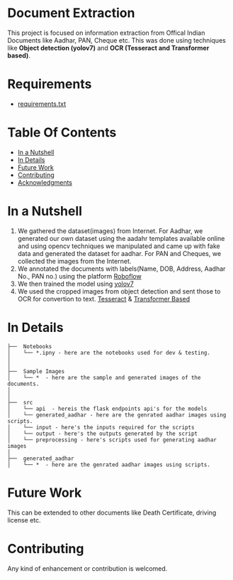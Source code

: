 # Document Extraction

This project is focused on information extraction from Offical Indian Documents like Aadhar, PAN, Cheque etc. This was done using techniques like **Object detection (yolov7)** and **OCR (Tesseract and Transformer based)**.

# Requirements
- [requirements.txt](https://github.com/mallapraveen/Document-Extraction/blob/main/requirements.txt)

# Table Of Contents
-  [In a Nutshell](#in-a-nutshell)
-  [In Details](#in-details)
-  [Future Work](#future-work)
-  [Contributing](#contributing)
-  [Acknowledgments](#acknowledgments)

# In a Nutshell

1. We gathered the dataset(images) from Internet. For Aadhar, we generated our own dataset using the aadahr templates available online and using opencv techniques we manipulated and came up with fake data and generated the dataset for aadhar. For PAN and Cheques, we collected the images from the Internet.
2. We annotated the documents with labels(Name, DOB, Address, Aadhar No., PAN no.) using the platform [Roboflow](https://roboflow.com/)
3. We then trained the model using [yolov7](https://github.com/WongKinYiu/yolov7)
4. We used the cropped images from object detection and sent those to OCR for convertion to text. [Tesseract](https://github.com/tesseract-ocr/tesseract) & [Transformer Based](https://huggingface.co/microsoft/trocr-small-printed)

# In Details
```
├──  Notebooks
│    └── *.ipny - here are the notebooks used for dev & testing.
│
│
├──  Sample Images  
│    └── *  - here are the sample and generated images of the documents.
│ 
│
├──  src
│    └── api  - hereis the flask endpoints api's for the models
│    └── generated_aadhar - here are the genrated aadhar images using scripts.
│    └── input - here's the inputs required for the scripts
│    └── output - here's the outputs generated by the script
│    └── preprocessing - here's scripts used for generating aadhar images
│
├──  generated_aadhar
│    └── *  - here are the genrated aadhar images using scripts.

```

# Future Work

This can be extended to other documents like Death Certificate, driving license etc.

# Contributing

Any kind of enhancement or contribution is welcomed.